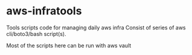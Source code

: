 # aws-infratools
Tools scripts code for managing daily aws infra
Consist of series of aws cli/boto3/bash script(s).

Most of the scripts here can be run with aws vault 

